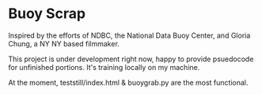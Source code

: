 # Buoy Scrap

Inspired by the efforts of NDBC, the National Data Buoy Center, and Gloria Chung, a NY NY based filmmaker.

This project is under development right now, happy to provide psuedocode for unfinished portions. It's training locally on my machine.

At the moment, teststill/index.html & buoygrab.py are the most functional.

